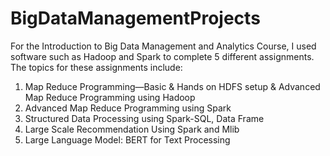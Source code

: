 # BigDataManagementProjects
For the Introduction to Big Data Management and Analytics Course, I used software such as Hadoop and Spark to complete 5 different assignments. The topics for these assignments include: 
1. Map Reduce Programming—Basic & Hands on HDFS setup & Advanced Map Reduce Programming using Hadoop
2. Advanced Map Reduce Programming using Spark
3. Structured Data Processing using Spark-SQL, Data Frame
4. Large Scale Recommendation Using Spark and Mlib
5. Large Language Model:  BERT for Text Processing
